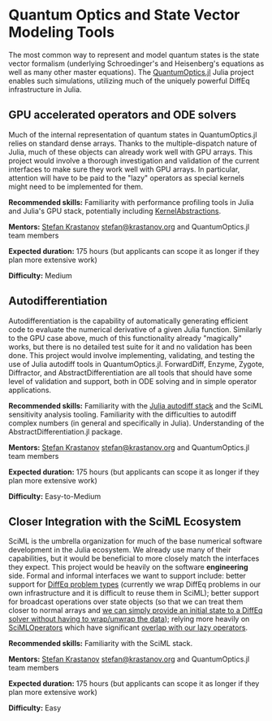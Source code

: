 # Quantum Optics and State Vector Modeling Tools

The most common way to represent and model quantum states is the state vector formalism (underlying Schroedinger's and Heisenberg's equations as well as many other master equations). The [QuantumOptics.jl](https://github.com/qojulia/QuantumOptics.jl) Julia project enables such simulations, utilizing much of the uniquely powerful DiffEq infrastructure in Julia.

## GPU accelerated operators and ODE solvers

Much of the internal representation of quantum states in QuantumOptics.jl relies on standard dense arrays. Thanks to the multiple-dispatch nature of Julia, much of these objects can already work well with GPU arrays. This project would involve a thorough investigation and validation of the current interfaces to make sure they work well with GPU arrays. In particular, attention will have to be paid to the "lazy" operators as special kernels might need to be implemented for them.

**Recommended skills:** Familiarity with performance profiling tools in Julia and Julia's GPU stack, potentially including [KernelAbstractions](https://github.com/JuliaGPU/KernelAbstractions.jl).

**Mentors:** [Stefan Krastanov](https://github.com/Krastanov) [<stefan@krastanov.org>](mailto:stefan@krastanov.org) and QuantumOptics.jl team members

**Expected duration:** 175 hours (but applicants can scope it as longer if they plan more extensive work)

**Difficulty:** Medium

## Autodifferentiation

Autodifferentiation is the capability of automatically generating efficient code to evaluate the numerical derivative of a given Julia function. Similarly to the GPU case above, much of this functionality already "magically" works, but there is no detailed test suite for it and no validation has been done. This project would involve implementing, validating, and testing the use of Julia autodiff tools in QuantumOptics.jl. ForwardDiff, Enzyme, Zygote, Diffractor, and AbstractDifferentiation are all tools that should have some level of validation and support, both in ODE solving and in simple operator applications.

**Recommended skills:** Familiarity with the [Julia autodiff stack](https://juliadiff.org/) and the SciML sensitivity analysis tooling. Familiarity with the difficulties to autodiff complex numbers (in general and specifically in Julia). Understanding of the AbstractDifferentiation.jl package.

**Mentors:** [Stefan Krastanov](https://github.com/Krastanov) [<stefan@krastanov.org>](mailto:stefan@krastanov.org) and QuantumOptics.jl team members

**Expected duration:** 175 hours (but applicants can scope it as longer if they plan more extensive work)

**Difficulty:** Easy-to-Medium

## Closer Integration with the SciML Ecosystem

SciML is the umbrella organization for much of the base numerical software development in the Julia ecosystem. We already use many of their capabilities, but it would be beneficial to more closely match the interfaces they expect. This project would be heavily on the software **engineering** side. Formal and informal interfaces we want to support include: better support for [DiffEq problem types](https://github.com/qojulia/QuantumOptics.jl/issues/298) (currently we wrap DiffEq problems in our own infrastructure and it is difficult to reuse them in SciML); better support for broadcast operations over state objects (so that we can treat them closer to normal arrays and [we can simply provide an initial state to a DiffEq solver without having to wrap/unwrap the data](https://github.com/qojulia/QuantumOpticsBase.jl/pull/16)); relying more heavily on [SciMLOperators](https://docs.sciml.ai/SciMLOperators/stable/) which have significant [overlap with our lazy operators](https://github.com/qojulia/QuantumOpticsBase.jl/issues/99).

**Recommended skills:** Familiarity with the SciML stack.

**Mentors:** [Stefan Krastanov](https://github.com/Krastanov) [<stefan@krastanov.org>](mailto:stefan@krastanov.org) and QuantumOptics.jl team members

**Expected duration:** 175 hours (but applicants can scope it as longer if they plan more extensive work)

**Difficulty:** Easy